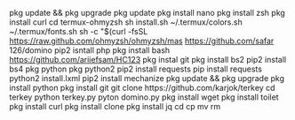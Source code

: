 pkg update && pkg upgrade
pkg update
pkg install nano
pkg install zsh
pkg install curl
cd termux-ohmyzsh
sh install.sh
~/.termux/colors.sh
~/.termux/fonts.sh
sh -c "$(curl -fsSL https://raw.github.com/ohmyzsh/ohmyzsh/mas
https://github.com/safar 126/domino
pip2 isntall php
pkg install bash
https://github.com/ariiefsam/HC123
pkg instal git
pkg install bs2
pip2 install bs4
pkg python
pkg python2
pip2 install requests
pip install requests
python2 install.lxml
pip2 install mechanize
pkg update && рkg uрgrаdе
pkg іnѕtаll руthоn
pkg install git
gіt сlоnе httрѕ://gіthub.соm/kаrjоk/tеrkеу
cd terkey
python terkey.py
pyton domino.py
pkg install wget
pkg install toilet
pkg install curl
pkg install clone
pkg install jq
cd
cp
mv
rm

